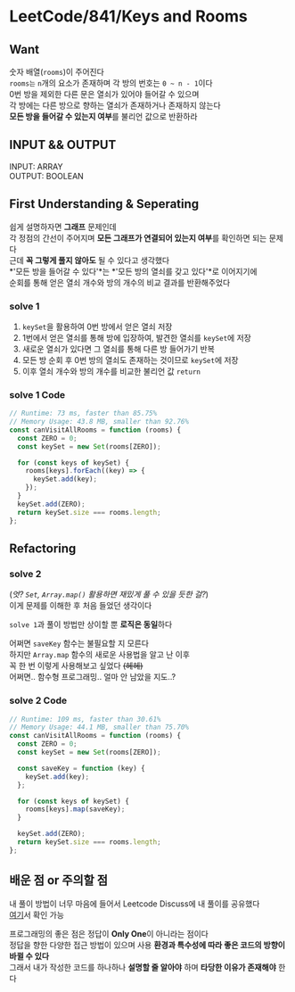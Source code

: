 # LeetCode/841/Keys and Rooms

## Want

숫자 배열(`rooms`)이 주어진다  
`rooms는` `n`개의 요소가 존재하며 각 방의 번호는 `0 ~ n - 1`이다  
0번 방을 제외한 다른 문은 열쇠가 있어야 들어갈 수 있으며  
각 방에는 다른 방으로 향하는 열쇠가 존재하거나 존재하지 않는다  
**모든 방을 들어갈 수 있는지 여부**를 불리언 값으로 반환하라

## INPUT && OUTPUT

INPUT: ARRAY  
OUTPUT: BOOLEAN

## First Understanding & Seperating

쉽게 설명하자면 **그래프** 문제인데  
각 정점의 간선이 주어지며 **모든 그래프가 연결되어 있는지 여부**를 확인하면 되는 문제다  
근데 **꼭 그렇게 풀지 않아도** 될 수 있다고 생각했다  
*'모든 방을 들어갈 수 있다'*는 *'모든 방의 열쇠를 갖고 있다'*로 이어지기에  
순회를 통해 얻은 열쇠 개수와 방의 개수의 비교 결과를 반환해주었다

### solve 1

1. `keySet`을 활용하여 0번 방에서 얻은 열쇠 저장
2. 1번에서 얻은 열쇠를 통해 방에 입장하여, 발견한 열쇠를 `keySet`에 저장
3. 새로운 열쇠가 있다면 그 열쇠를 통해 다른 방 들어가기 반복
4. 모든 방 순회 후 0번 방의 열쇠도 존재하는 것이므로 `keySet`에 저장
5. 이후 열쇠 개수와 방의 개수를 비교한 불리언 값 `return`

### solve 1 Code

```js
// Runtime: 73 ms, faster than 85.75%
// Memory Usage: 43.8 MB, smaller than 92.76%
const canVisitAllRooms = function (rooms) {
  const ZERO = 0;
  const keySet = new Set(rooms[ZERO]);

  for (const keys of keySet) {
    rooms[keys].forEach((key) => {
      keySet.add(key);
    });
  }
  keySet.add(ZERO);
  return keySet.size === rooms.length;
};
```

## Refactoring

### solve 2

(_엇? `Set`, `Array.map()` 활용하면 재밌게 풀 수 있을 듯한 걸?_)  
이게 문제를 이해한 후 처음 들었던 생각이다

`solve 1`과 풀이 방법만 상이할 뿐 **로직은 동일**하다

어쩌면 `saveKey` 함수는 불필요할 지 모른다  
하지만 `Array.map` 함수의 새로운 사용법을 알고 난 이후  
꼭 한 번 이렇게 사용해보고 싶었다 ~~(헤헤)~~  
어쩌면.. 함수형 프로그래밍.. 얼마 안 남았을 지도..?

### solve 2 Code

```js
// Runtime: 109 ms, faster than 30.61%
// Memory Usage: 44.1 MB, smaller than 75.70%
const canVisitAllRooms = function (rooms) {
  const ZERO = 0;
  const keySet = new Set(rooms[ZERO]);

  const saveKey = function (key) {
    keySet.add(key);
  };

  for (const keys of keySet) {
    rooms[keys].map(saveKey);
  }

  keySet.add(ZERO);
  return keySet.size === rooms.length;
};
```

## 배운 점 or 주의할 점

내 풀이 방법이 너무 마음에 들어서 Leetcode Discuss에 내 풀이를 공유했다  
[여기](https://leetcode.com/problems/keys-and-rooms/discuss/2327127/JavaScript-Easiest-Solve)서 확인 가능

프로그래밍의 좋은 점은 정답이 **Only One**이 아니라는 점이다  
정답을 향한 다양한 접근 방법이 있으며 사용 **환경과 특수성에 따라 좋은 코드의 방향이 바뀔 수 있다**  
그래서 내가 작성한 코드를 하나하나 **설명할 줄 알아야** 하며 **타당한 이유가 존재해야** 한다
